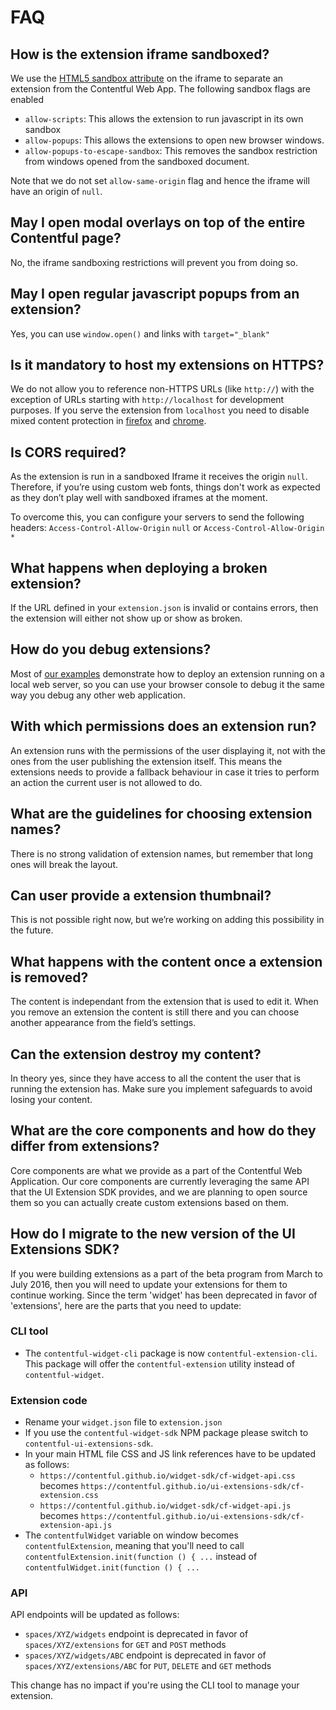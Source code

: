 # FAQ

## How is the extension iframe sandboxed?

We use the [HTML5 sandbox attribute](https://developer.mozilla.org/en-US/docs/Web/HTML/Element/iframe#attr-sandbox) on the iframe to separate an extension from the Contentful Web App.
The following sandbox flags are enabled

- `allow-scripts`: This allows the extension to run javascript in its own sandbox
- `allow-popups`: This allows the extensions to open new browser windows.
- `allow-popups-to-escape-sandbox`: This removes the sandbox restriction from windows opened from the sandboxed document.

Note that we do not set `allow-same-origin` flag and hence the iframe will have an origin of `null`.

## May I open modal overlays on top of the entire Contentful page?

No, the iframe sandboxing restrictions will prevent you from doing so.

## May I open regular javascript popups from an extension?

Yes, you can use `window.open()` and links with `target="_blank"`

## Is it mandatory to host my extensions on HTTPS?

We do not allow you to reference non-HTTPS URLs (like `http://`) with the exception of URLs starting with `http://localhost` for development purposes.
If you serve the extension from `localhost` you need to disable mixed content protection in [firefox](https://support.mozilla.org/en-US/kb/mixed-content-blocking-firefox) and [chrome](https://support.google.com/chrome/answer/1342714).

## Is CORS required?

As the extension is run in a sandboxed Iframe it receives the origin `null`.
Therefore, if you’re using custom web fonts, things don't work as expected as they don’t play well with sandboxed iframes at the moment.

To overcome this, you can configure your servers to send the following headers:
`Access-Control-Allow-Origin` `null` or  `Access-Control-Allow-Origin` `*`

## What happens when deploying a broken extension?

If the URL defined in your `extension.json` is invalid or contains errors, then the extension will either not show up or show as broken.

## How do you debug extensions?

Most of [our examples](https://github.com/contentful/bundles/tree/master/extension) demonstrate how to deploy an extension running on a local web server, so you can use your browser console to debug it the same way you debug any other web application.

## With which permissions does an extension run?

An extension runs with the permissions of the user displaying it, not with the ones from the user publishing the extension itself. This means the extensions needs to provide a fallback behaviour in case it tries to perform an action the current user is not allowed to do.

## What are the guidelines for choosing extension names?

There is no strong validation of extension names, but remember that long ones will break the layout.

## Can user provide a extension thumbnail?

This is not possible right now, but we’re working on adding this possibility in the future.

## What happens with the content once a extension is removed?

The content is independant from the extension that is used to edit it. When you remove an extension the content is still there and you can choose another appearance from the field’s settings.

## Can the extension destroy my content?

In theory yes, since they have access to all the content the user that is running the extension has. Make sure you implement safeguards to avoid losing your content.

## What are the core components and how do they differ from extensions?

Core components are what we provide as a part of the Contentful Web Application. Our core components are currently leveraging the same API that the UI Extension SDK provides, and we are planning to open source them so you can actually create custom extensions based on them.

## How do I migrate to the new version of the UI Extensions SDK?

If you were building extensions as a part of the beta program from March to July 2016, then you will need to update your extensions for them to continue working. Since the term 'widget' has been deprecated in favor of 'extensions', here are the parts that you need to update:

### CLI tool

- The `contentful-widget-cli` package is now `contentful-extension-cli`. This package will offer the `contentful-extension` utility instead of `contentful-widget`.

### Extension code

- Rename your `widget.json` file to `extension.json`
- If you use the `contentful-widget-sdk` NPM package please switch to `contentful-ui-extensions-sdk`.
- In your main HTML file CSS and JS link references have to be updated as follows:
  - `https://contentful.github.io/widget-sdk/cf-widget-api.css` becomes `https://contentful.github.io/ui-extensions-sdk/cf-extension.css`
  - `https://contentful.github.io/widget-sdk/cf-widget-api.js` becomes `https://contentful.github.io/ui-extensions-sdk/cf-extension-api.js`
- The `contentfulWidget` variable on window becomes `contentfulExtension`, meaning that you'll need to call `contentfulExtension.init(function () { ...` instead of `contentfulWidget.init(function () { ...`

### API

API endpoints will be updated as follows:

- `spaces/XYZ/widgets` endpoint is deprecated in favor of `spaces/XYZ/extensions` for `GET` and `POST` methods
- `spaces/XYZ/widgets/ABC` endpoint is deprecated in favor of `spaces/XYZ/extensions/ABC` for `PUT`, `DELETE` and `GET` methods

This change has no impact if you're using the CLI tool to manage your extension.
